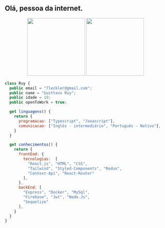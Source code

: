 ## Olá, pessoa da internet.

<div align="center">
    <img height="180em" src="https://github-readme-stats.vercel.app/api/top-langs/?username=Leckller&langs_count=10&theme=merko&hide_progress=true"/>
    <img height="180em" src="https://github-readme-stats.vercel.app/api?username=Leckller&show_icons=true&theme=merko"/>
</div>

```javascript
class Ruy {
  public email = "7leckler@gmail.com";
  public name = "Gusttavo Ruy";
  public idade = 19;
  public openToWork = true;

  get linguagens() {
    return {
      programacao: ["Typescript", "Javascript"],
      comunicacao: ["Inglês - intermediário", "Português - Nativo"],
    }
  }

  get conhecimentos() {
    return {
      frontEnd: {
        tecnologias:  [
          "React.js", "HTML", "CSS",
          "Tailwind", "Styled-Components", "Redux",
          "Context-Api", "React-Router"
        ],
      },
      backEnd: [
        "Express", "Docker", "MySql",
        "Firebase", "Jwt", "Node.Js",
        "Sequelize"
      ],
    } 
  }
}
